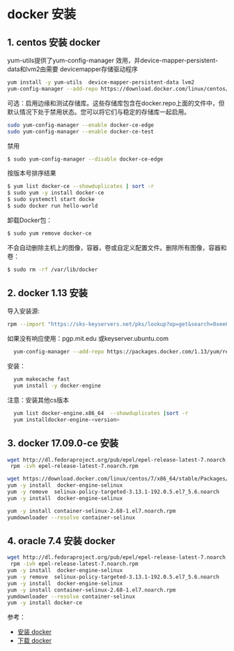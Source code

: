 #  docker 安装


## 1. centos 安装 docker

yum-utils提供了yum-config-manager 效用，并device-mapper-persistent-data和lvm2由需要 devicemapper存储驱动程序
```bash
yum install -y yum-utils  device-mapper-persistent-data lvm2
yum-config-manager --add-repo https://download.docker.com/linux/centos/docker-ce.repo
```
可选：启用边缘和测试存储库。这些存储库包含在docker.repo上面的文件中，但默认情况下处于禁用状态。您可以将它们与稳定的存储库一起启用。

```bash
sudo yum-config-manager --enable docker-ce-edge
sudo yum-config-manager --enable docker-ce-test
```
禁用

```bash
$ sudo yum-config-manager --disable docker-ce-edge
```


按版本号排序结果

```bash
$ yum list docker-ce --showduplicates | sort -r
$ sudo yum -y install docker-ce
$ sudo systemctl start docke
$ sudo docker run hello-world
```
卸载Docker包：

```bash
$ sudo yum remove docker-ce
```

不会自动删除主机上的图像，容器，卷或自定义配置文件。删除所有图像，容器和卷：

```bash
$ sudo rm -rf /var/lib/docker
```

## 2. docker 1.13 安装
导入安装源:
  

```bash
rpm --import "https://sks-keyservers.net/pks/lookup?op=get&search=0xee6d536cf7dc86e2d7d56f59a178ac6c6238f52e"
```

  如果没有响应使用：pgp.mit.edu 或keyserver.ubuntu.com

```bash
  yum-config-manager --add-repo https://packages.docker.com/1.13/yum/repo/main/centos/7
```

安装：

```bash
  yum makecache fast
  yum install -y docker-engine
```

注意：安装其他cs版本

```bash
  yum list docker-engine.x86_64  --showduplicates |sort -r
  yum installdocker-engine-<version>
```

## 3. docker 17.09.0-ce 安装

```bash
wget http://dl.fedoraproject.org/pub/epel/epel-release-latest-7.noarch.rpm
 rpm -ivh epel-release-latest-7.noarch.rpm

wget https://download.docker.com/linux/centos/7/x86_64/stable/Packages/docker-ce-17.09.0.ce-1.el7.centos.x86_64.rpm
yum -y install  docker-engine-selinux
yum -y remove  selinux-policy-targeted-3.13.1-192.0.5.el7_5.6.noarch
yum -y install  docker-engine-selinux

yum -y install container-selinux-2.68-1.el7.noarch.rpm
yumdownloader --resolve container-selinux
```

## 4. oracle 7.4 安装 docker

```bash
wget http://dl.fedoraproject.org/pub/epel/epel-release-latest-7.noarch.rpm
 rpm -ivh epel-release-latest-7.noarch.rpm
yum -y install  docker-engine-selinux
yum -y remove  selinux-policy-targeted-3.13.1-192.0.5.el7_5.6.noarch
yum -y install  docker-engine-selinux
yum -y install container-selinux-2.68-1.el7.noarch.rpm
yumdownloader --resolve container-selinux
yum -y install docker-ce
```

参考：

 - [安装 docker](https://docs.docker.com/install/)
 - [下载 docker ](https://download.docker.com/)
